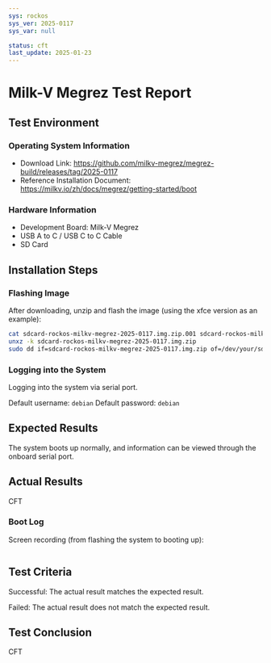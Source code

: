 ```yaml
---
sys: rockos
sys_ver: 2025-0117
sys_var: null

status: cft
last_update: 2025-01-23
---
```


# Milk-V Megrez Test Report

## Test Environment

### Operating System Information

- Download Link: https://github.com/milkv-megrez/megrez-build/releases/tag/2025-0117
- Reference Installation Document: https://milkv.io/zh/docs/megrez/getting-started/boot

### Hardware Information

- Development Board: Milk-V Megrez
- USB A to C / USB C to C Cable
- SD Card

## Installation Steps

### Flashing Image

After downloading, unzip and flash the image (using the xfce version as an example):
```bash
cat sdcard-rockos-milkv-megrez-2025-0117.img.zip.001 sdcard-rockos-milkv-megrez-2025-0117.img.zip.002 > sdcard-rockos-milkv-megrez-2025-0117.img.zip
unxz -k sdcard-rockos-milkv-megrez-2025-0117.img.zip
sudo dd if=sdcard-rockos-milkv-megrez-2025-0117.img.zip of=/dev/your/sdcard bs=1M status=progress
```

### Logging into the System

Logging into the system via serial port.

Default username: `debian`
Default password: `debian`

## Expected Results

The system boots up normally, and information can be viewed through the onboard serial port.

## Actual Results

CFT

### Boot Log

Screen recording (from flashing the system to booting up):
```log
```

## Test Criteria

Successful: The actual result matches the expected result.

Failed: The actual result does not match the expected result.

## Test Conclusion

CFT